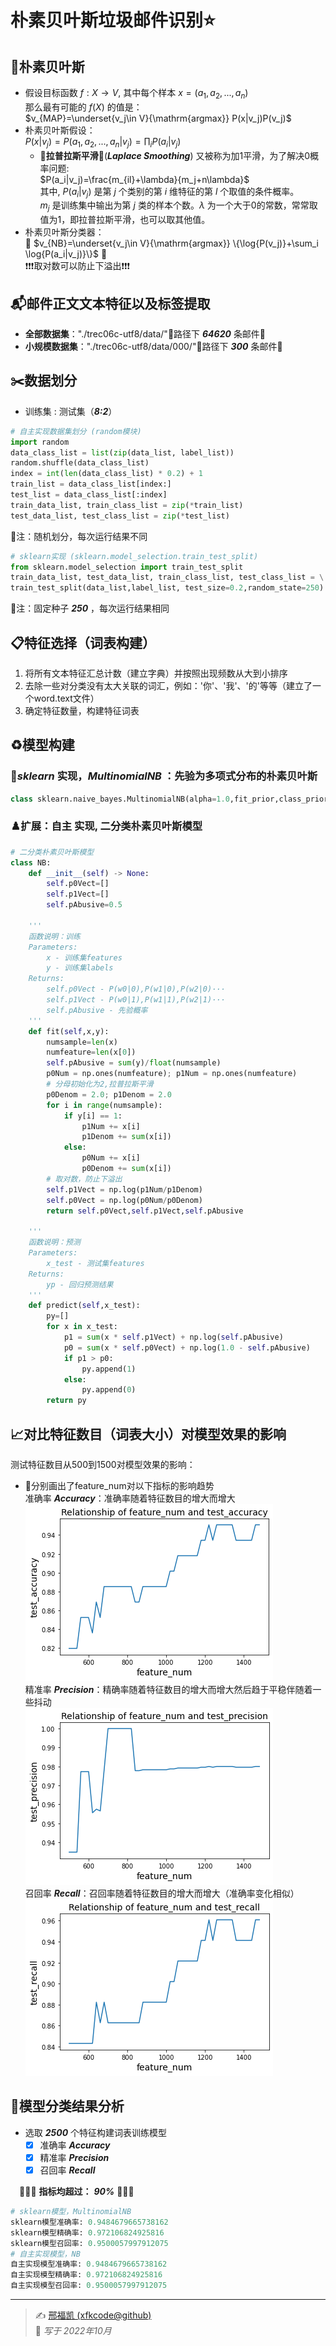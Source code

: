 # 朴素贝叶斯垃圾邮件识别⭐
## 🧠朴素贝叶斯
- 假设目标函数 $f:X\rightarrow V$, 其中每个样本 $x=(a_1,a_2,...,a_n)$  
  那么最有可能的 $f(X)$ 的值是：  
$v_{MAP}=\underset{v_j\in V}{\mathrm{argmax}} P(x|v_j)P(v_j)$
- 朴素贝叶斯假设：  
$P(x|v_j)=P(a_1,a_2,...,a_n|v_j)=\prod_i P(a_i|v_j)$
  - 🧩**拉普拉斯平滑**🧩(***Laplace Smoothing***) 又被称为加1平滑，为了解决0概率问题:  
$P(a_i|v_j)=\frac{m_{il}+\lambda}{m_j+n\lambda}$  
其中, $P(a_i|v_j)$ 是第 $j$ 个类别的第 $i$ 维特征的第 $l$ 个取值的条件概率。  
$m_j$ 是训练集中输出为第 $j$ 类的样本个数。$\lambda$ 为一个大于0的常数，常常取值为1，即拉普拉斯平滑，也可以取其他值。
- 朴素贝叶斯分类器：  
📌 $v_{NB}=\underset{v_j\in V}{\mathrm{argmax}}  \{\log{P(v_j)}+\sum_i \log{P(a_i|v_j)}\}$ 📌  
❗❗❗取对数可以防止下溢出❗❗❗
## 📬邮件正文文本特征以及标签提取
- **全部数据集**："./trec06c-utf8/data/"📂路径下 ***64620*** 条邮件📧
- **小规模数据集**："./trec06c-utf8/data/000/"📂路径下 ***300*** 条邮件📧
## ✂️数据划分
- 训练集 : 测试集（***8:2***）
```python
# 自主实现数据集划分 (random模块)
import random
data_class_list = list(zip(data_list, label_list)) 
random.shuffle(data_class_list)
index = int(len(data_class_list) * 0.2) + 1
train_list = data_class_list[index:]
test_list = data_class_list[:index]
train_data_list, train_class_list = zip(*train_list)
test_data_list, test_class_list = zip(*test_list)
```
📢注：随机划分，每次运行结果不同
```python
# sklearn实现 (sklearn.model_selection.train_test_split)
from sklearn.model_selection import train_test_split
train_data_list, test_data_list, train_class_list, test_class_list = \
train_test_split(data_list,label_list, test_size=0.2,random_state=250)
```
📢注：固定种子 ***250*** ，每次运行结果相同
## 📋特征选择（词表构建）
1. 将所有文本特征汇总计数（建立字典）并按照出现频数从大到小排序
2. 去除一些对分类没有太大关联的词汇，例如：'你'、'我'、'的'等等（建立了一个word.text文件）
3.  确定特征数量，构建特征词表
## ♻️模型构建
### 🧰***sklearn*** 实现，***MultinomialNB*** ：先验为多项式分布的朴素贝叶斯
```python
class sklearn.naive_bayes.MultinomialNB(alpha=1.0,fit_prior,class_prior=None)
```
### ♟️扩展：**自主** 实现, **二分类朴素贝叶斯模型**
```python
# 二分类朴素贝叶斯模型
class NB:
    def __init__(self) -> None:
        self.p0Vect=[]
        self.p1Vect=[]
        self.pAbusive=0.5
        
    '''
    函数说明：训练
    Parameters:
        x - 训练集features
        y - 训练集labels
    Returns:
        self.p0Vect - P(w0|0),P(w1|0),P(w2|0)···
        self.p1Vect - P(w0|1),P(w1|1),P(w2|1)···
        self.pAbusive - 先验概率
    '''
    def fit(self,x,y):
        numsample=len(x)
        numfeature=len(x[0])
        self.pAbusive = sum(y)/float(numsample)
        p0Num = np.ones(numfeature); p1Num = np.ones(numfeature)
        # 分母初始化为2,拉普拉斯平滑
        p0Denom = 2.0; p1Denom = 2.0
        for i in range(numsample):
            if y[i] == 1:
                p1Num += x[i]
                p1Denom += sum(x[i])
            else:
                p0Num += x[i]
                p0Denom += sum(x[i])
        # 取对数，防止下溢出
        self.p1Vect = np.log(p1Num/p1Denom)
        self.p0Vect = np.log(p0Num/p0Denom)
        return self.p0Vect,self.p1Vect,self.pAbusive
    
    '''
    函数说明：预测
    Parameters:
        x_test - 测试集features
    Returns:
        yp - 回归预测结果
    ''' 
    def predict(self,x_test):
        py=[]
        for x in x_test:
            p1 = sum(x * self.p1Vect) + np.log(self.pAbusive)
            p0 = sum(x * self.p0Vect) + np.log(1.0 - self.pAbusive)
            if p1 > p0:
                py.append(1)
            else:
                py.append(0)
        return py
```

## 📈对比特征数目（词表大小）对模型效果的影响
测试特征数目从500到1500对模型效果的影响：

- 📐分别画出了feature_num对以下指标的影响趋势  
  准确率 ***Accuracy***：准确率随着特征数目的增大而增大  
  ![Accuracy](./picture/acc.png)  
  精准率 ***Precision***：精确率随着特征数目的增大而增大然后趋于平稳伴随着一些抖动  
  ![Accuracy](./picture/prec.png)  
  召回率 ***Recall***：召回率随着特征数目的增大而增大（准确率变化相似）  
  ![Accuracy](./picture/rec.png)  
## 💯模型分类结果分析
- 选取 ***2500*** 个特征构建词表训练模型  
  - [x] 准确率 ***Accuracy***
  - [x] 精准率 ***Precision***
  - [x] 召回率 ***Recall***
  
&emsp;👏👏👏 **指标均超过：** ***90%*** 👏👏👏
```python
# sklearn模型，MultinomialNB
sklearn模型准确率: 0.9484679665738162
sklearn模型精确率: 0.972106824925816
sklearn模型召回率: 0.9500057997912075
# 自主实现模型，NB
自主实现模型准确率: 0.9484679665738162
自主实现模型精确率: 0.972106824925816
自主实现模型召回率: 0.9500057997912075
```
---
> ✍️ [邢福凯 (xfkcode@github)](https://github.com/xfkcode)  
> 📅 *写于 2022年10月*